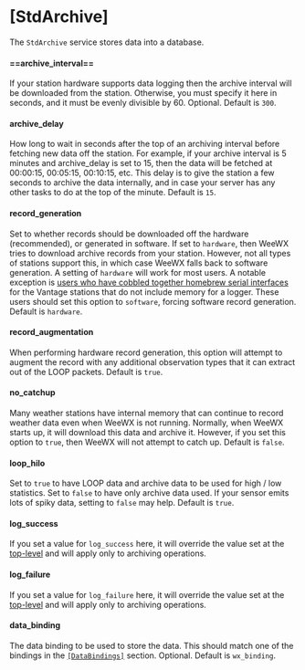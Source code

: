 # [StdArchive]

The `StdArchive` service stores data into a database.

#### ==archive_interval==

If your station hardware supports data logging then the archive interval will
be downloaded from the station. Otherwise, you must specify it here in
seconds, and it must be evenly divisible by 60. Optional. Default is `300`.

#### archive_delay

How long to wait in seconds after the top of an archiving interval before
fetching new data off the station. For example, if your archive interval is
5 minutes and archive_delay is set to 15, then the data will be fetched at
00:00:15, 00:05:15, 00:10:15, etc. This delay is to give the station a few
seconds to archive the data internally, and in case your server has any other
tasks to do at the top of the minute. Default is `15`.

#### record_generation

Set to whether records should be downloaded off the hardware (recommended),
or generated in software. If set to `hardware`, then WeeWX tries to download
archive records from your station. However, not all types of stations support
this, in which case WeeWX falls back to software generation. A setting of
`hardware` will work for most users. A notable exception is [users who have
cobbled together homebrew serial interfaces](https://www.wxforum.net/index.php?topic=10315.0)
for the Vantage stations that do not include memory for a logger. These users
should set this option to `software`, forcing software record generation.
Default is `hardware`.

#### record_augmentation

When performing hardware record generation, this option will attempt to
augment the record with any additional observation types that it can extract
out of the LOOP packets. Default is `true`.

#### no_catchup

Many weather stations have internal memory that can continue to record weather
data even when WeeWX is not running. Normally, when WeeWX starts up, it will
download this data and archive it. However, if you set this option to `true`,
then WeeWX will not attempt to catch up. Default is `false`.

#### loop_hilo

Set to `true` to have LOOP data and archive data to be used for high / low
statistics. Set to `false` to have only archive data used. If your sensor
emits lots of spiky data, setting to `false` may help. Default is `true`.

#### log_success

If you set a value for `log_success` here, it will override the value set at
the [top-level](general.md#log_success)  and will apply only to archiving
operations.

#### log_failure

If you set a value for `log_failure` here, it will override the value set at
the [top-level](general.md#log_failure)  and will apply only to archiving
operations.

#### data_binding

The data binding to be used to store the data. This should match one of the
bindings in the [`[DataBindings]`](data-bindings.md) section. Optional.
Default is `wx_binding`.
